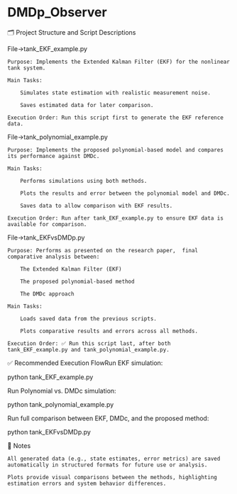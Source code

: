 # DMDp_Observer
 
🗂️ Project Structure and Script Descriptions

File->tank_EKF_example.py

    Purpose: Implements the Extended Kalman Filter (EKF) for the nonlinear tank system.

    Main Tasks:

        Simulates state estimation with realistic measurement noise.

        Saves estimated data for later comparison.

    Execution Order: Run this script first to generate the EKF reference data.


File->tank_polynomial_example.py

    Purpose: Implements the proposed polynomial-based model and compares its performance against DMDc.

    Main Tasks:

        Performs simulations using both methods.

        Plots the results and error between the polynomial model and DMDc.

        Saves data to allow comparison with EKF results.

    Execution Order: Run after tank_EKF_example.py to ensure EKF data is available for comparison.


File->tank_EKFvsDMDp.py

    Purpose: Performs as presented on the research paper,  final comparative analysis between:

        The Extended Kalman Filter (EKF)

        The proposed polynomial-based method

        The DMDc approach

    Main Tasks:

        Loads saved data from the previous scripts.

        Plots comparative results and errors across all methods.

    Execution Order: ✅ Run this script last, after both tank_EKF_example.py and tank_polynomial_example.py.




✅ Recommended Execution FlowRun EKF simulation:

python tank_EKF_example.py

Run Polynomial vs. DMDc simulation:

python tank_polynomial_example.py

Run full comparison between EKF, DMDc, and the proposed method:

python tank_EKFvsDMDp.py

📌 Notes

    All generated data (e.g., state estimates, error metrics) are saved automatically in structured formats for future use or analysis.

    Plots provide visual comparisons between the methods, highlighting estimation errors and system behavior differences.


    
